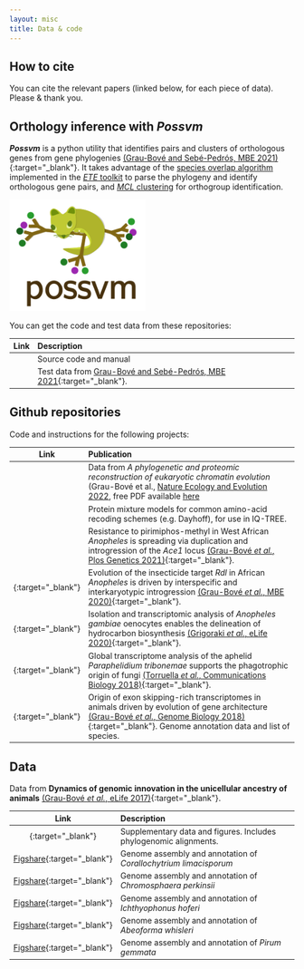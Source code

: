 ```yaml
---
layout: misc
title: Data & code
---
```


## How to cite

You can cite the relevant papers (linked below, for each piece of data). Please & thank you.

## Orthology inference with *Possvm*

***Possvm*** is a python utility that identifies pairs and clusters of orthologous genes from gene phylogenies [(Grau-Bové and Sebé-Pedrós, MBE 2021)](https://academic.oup.com/mbe/advance-article/doi/10.1093/molbev/msab234/6342420){:target="_blank"}. It takes advantage of the [species overlap algorithm](https://genomebiology.biomedcentral.com/articles/10.1186/gb-2007-8-6-r109) implemented in the [*ETE* toolkit](http://etetoolkit.org/docs/latest/tutorial/tutorial_phylogeny.html#species-overlap-so-algorithm) to parse the phylogeny and identify orthologous gene pairs, and [*MCL* clustering](https://micans.org/mcl/) for orthogroup identification. 

<img align="centre" width="240" src="/assets/img/possvm-logo.png">

You can get the code and test data from these repositories:

| Link | Description |
| :--: | :---------- |
| [<i class="fa fa-external-link"></i> <i class="fa fa-github"></i>](https://github.com/xgrau/possvm-orthology) | Source code and manual |
| [<i class="fa fa-external-link"></i> <i class="fa fa-github"></i>](https://github.com/xgrau/possvm-orthology-benchmarking) | Test data from [Grau-Bové and Sebé-Pedrós, MBE 2021](https://academic.oup.com/mbe/advance-article/doi/10.1093/molbev/msab234/6342420){:target="_blank"}. |

## Github repositories

Code and instructions for the following projects:

| Link | Publication |
| :--: | :---------- |
| [<i class="fa fa-external-link"></i> <i class="fa fa-github"></i>]([https://github.com/xgrau/recoded-mixture-models](https://github.com/sebepedroslab/chromatin-evolution-analysis)) | Data from *A phylogenetic and proteomic reconstruction of eukaryotic chromatin evolution* (Grau-Bové et al., [Nature Ecology and Evolution 2022](https://www.nature.com/articles/s41559-022-01771-6), free PDF available [here](https://www.sebepedroslab.org/_files/ugd/d1ace5_23ff83e58266497f8de5d657ff376708.pdf) |
| [<i class="fa fa-external-link"></i> <i class="fa fa-github"></i>](https://github.com/xgrau/recoded-mixture-models) | Protein mixture models for common amino-acid recoding schemes (e.g. Dayhoff), for use in IQ-TREE. |
| [<i class="fa fa-external-link"></i> <i class="fa fa-github"></i>](https://github.com/xgrau/ace1-anopheles-report) | Resistance to pirimiphos-methyl in West African *Anopheles* is spreading via duplication and introgression of the *Ace1* locus [(Grau-Bové *et al.*, Plos Genetics 2021)](https://journals.plos.org/plosgenetics/article?id=10.1371/journal.pgen.1009253){:target="_blank"}. |
| [<i class="fa fa-external-link"></i> <i class="fa fa-github"></i>](https://github.com/xgrau/rdl-Agam-evolution){:target="_blank"} | Evolution of the insecticide target *Rdl* in African *Anopheles* is driven by interspecific and interkaryotypic introgression [(Grau-Bové *et al.*, MBE 2020)](https://academic.oup.com/mbe/article/37/10/2900/5843798){:target="_blank"}. |
| [<i class="fa fa-external-link"></i> <i class="fa fa-github"></i>](https://github.com/elifesciences-publications/oenocytes-agam){:target="_blank"} | Isolation and transcriptomic analysis of *Anopheles gambiae* oenocytes enables the delineation of hydrocarbon biosynthesis [(Grigoraki *et al.*, eLife 2020)](https://elifesciences.org/articles/58019){:target="_blank"}. |
| [<i class="fa fa-external-link"></i> <i class="fa fa-github"></i>](https://github.com/xgrau/paraphelidium2018){:target="_blank"} | Global transcriptome analysis of the aphelid *Paraphelidium tribonemae* supports the phagotrophic origin of fungi [(Torruella *et al.*, Communications Biology 2018)](https://www.nature.com/articles/s42003-018-0235-z){:target="_blank"}. |
| [<i class="fa fa-external-link"></i> <i class="fa fa-github"></i>](https://github.com/xgrau/alternativesplicing2018){:target="_blank"} | Origin of exon skipping-rich transcriptomes in animals driven by evolution of gene architecture [(Grau-Bové *et al.*, Genome Biology 2018)](https://genomebiology.biomedcentral.com/articles/10.1186/s13059-018-1499-9){:target="_blank"}. Genome annotation data and list of species. |


## Data

Data from **Dynamics of genomic innovation in the unicellular ancestry of animals** [(Grau-Bové *et al.*, eLife 2017)](https://elifesciences.org/articles/26036){:target="_blank"}.

| Link | Description |
| :--: | :---------- |
| [<i class="fa fa-external-link"></i> <i class="fa fa-github"></i>](https://github.com/xgrau/dynamicsinnovation2017){:target="_blank"} | Supplementary data and figures. Includes phylogenomic alignments. |
| [<i class="fa fa-external-link"></i> Figshare](https://figshare.com/articles/Genome_-_Corallochytrium_limacisporum/5426470){:target="_blank"} | Genome assembly and annotation of *Corallochytrium limacisporum* |
| [<i class="fa fa-external-link"></i> Figshare](https://figshare.com/articles/Genome_-_Chromosphaera_perkinsii/5426494){:target="_blank"} | Genome assembly and annotation of *Chromosphaera perkinsii* |
| [<i class="fa fa-external-link"></i> Figshare](https://figshare.com/articles/Genome_-_Ichthyophonus_hoferi/5426488){:target="_blank"} | Genome assembly and annotation of *Ichthyophonus hoferi* |
| [<i class="fa fa-external-link"></i> Figshare](https://figshare.com/articles/Genome_-_Abeoforma_whisleri_/5426458){:target="_blank"} | Genome assembly and annotation of *Abeoforma whisleri* |
| [<i class="fa fa-external-link"></i> Figshare](https://figshare.com/articles/Genome_-_Pirum_gemmata/5426506){:target="_blank"} | Genome assembly and annotation of *Pirum gemmata* |



